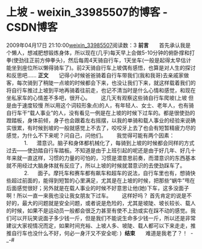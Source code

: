 # 上坡 - weixin_33985507的博客 - CSDN博客
2009年04月17日 21:10:00[weixin_33985507](https://me.csdn.net/weixin_33985507)阅读数：3
**前言**
      首先承认我是个懒人，想减肥想锻炼身体，所以现在(几乎)每天早上会做5-10分钟的俯卧撑和打拳(使劲往正前方伸拳头)，然后每周4天骑自行车，1天坐车(一般是起得太早估计能坐到座位所以懒得骑车了)。前2天骑自行车上坡偶有感悟，也算是对人生的探讨和反思吧......
**正文**
      记得小时候爸爸骑着自行车带我们(我和我哥)去亲戚家做客，每次骑到了稍陡一点坡的时候都会下来，也没让我们下来，就这样载着我们的将自行车推过上坡到平地再骑着往前走，也记不清当时是什么心情和感觉，和现在坐私家车的心情差不多吧，很开心。
      这几天有观察这些骑自行车爬坡(上坡 但是由于速度较慢 所以用这个词较形象点)的人，有年轻人、女士、老年人，也有骑自行车干“载人事业”的人，没有看见一例是在上坡的时候下过车的。都是很使劲的蹬踏板，身体前倾，身子也会跟着左右摇摆，以我的单骑和载人事业的经验来说确实很累，有时候到坡的一般就感觉上不去了，咬咬牙上去了也会有短暂精疲力尽的感觉，为什么不下来呢？问自己，问他们。
      我觉得可能有两个因素：
            1.      潜意识。脑子和身体都机械化了，每骑到上坡的时候都会同样的方式过去——使劲踏自行车踏板。不知道是由于上班引起的呢还是由于好几年、好几十年来就一直这样，习惯的力量的可怕的，习惯是潜意思前奏，而潜意识的东西基本就不用经过大脑身体就有反应了，所以上坡的时候就潜意识的去使劲踩车了。
            2.      面子。摩托车和赛车都有飙车和超车的说法，自行车里也有，想骑快些超过前面的，能得到短暂的心里满足，尤其是在上坡的时候，把那些“蜗牛”甩在后面感觉很好；另外就是在载人事业的时候不好意思让他(她)下车，这多没面子啊！所以一直一来我也没让我女朋友下过车。
      这样好吗？ 首先肯定的说是不好的，最大的问题就是安全问题，或者说是危险的，尤其是坡陡、坡长较长、载人的时候，如果不是运动员一般都会很乏力甚至有使不上劲或实在踩不动的感觉。我们可以开玩笑说面子多少钱一斤，但是我们不能说生命多少钱一斤，所以还是非常建议大家视情况而定，如果时间充裕、上坡人多、坡陡、载人都可以下来走走，推推自行车也没什么不好，何必一身汗又不安全呢: ) 
**结束**
      难道是我老了？！  - _-#
